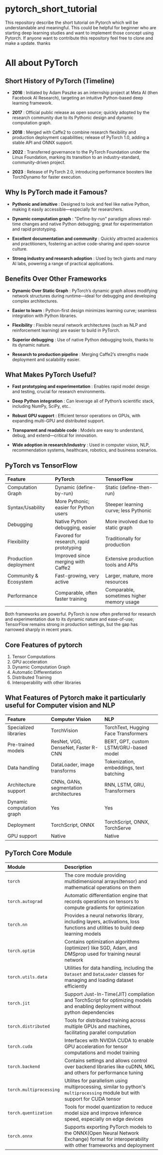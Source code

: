 # pytorch_short_tutorial
This repository describe the short tutorial on Pytorch which will be understandable and meaningful. This could be helpful for beginner who are starting deep learning studies and want to implement those concept using Pytorch. If anyone want to contribute this repository feel free to clone and make a update. thanks

# All about PyTorch

## Short History of PyTorch (Timeline)
* **2016** : Initiated by Adam Paszke as an internship project at Meta AI (then Facebook AI Research), targeting an intuitive Python-based deep learning framework.

* **2017** : Official public release as open source; quickly adopted by the research community due to its Pythonic design and dynamic computation graph.

* **2018** : Merged with Caffe2 to combine research flexibility and production deployment capabilities; release of PyTorch 1.0, adding a stable API and ONNX support.

* **2022** : Transferred governance to the PyTorch Foundation under the Linux Foundation, marking its transition to an industry-standard, community-driven project.

* **2023** : Release of PyTorch 2.0, introducing performance boosters like TorchDynamo for faster execution.

## Why Is PyTorch made it Famous?
* **Pythonic and intuitive** : Designed to look and feel like native Python, making it easily accessible—especially for researchers.

* **Dynamic computation graph** : "Define-by-run" paradigm allows real-time changes and native Python debugging; great for experimentation and rapid prototyping.

* **Excellent documentation and community** : Quickly attracted academics and practitioners, fostering an active code-sharing and open-source culture.

* **Strong industry and research adoption** : Used by tech giants and many AI labs, powering a range of practical applications.

## Benefits Over Other Frameworks
* **Dynamic Over Static Graph** : PyTorch’s dynamic graph allows modifying network structures during runtime—ideal for debugging and developing complex architectures.

* **Easier to learn** : Python-first design minimizes learning curve; seamless integration with Python libraries.

* **Flexibility** : Flexible neural network architectures (such as NLP and reinforcement learning) are easier to build in PyTorch.

* **Superior debugging** : Use of native Python debugging tools, thanks to its dynamic nature.

* **Research to production pipeline** : Merging Caffe2’s strengths made deployment and scalability easier.

## What Makes PyTorch Useful?
* **Fast prototyping and experimentation** : Enables rapid model design and testing, crucial for research environments.

* **Deep Python integration** : Can leverage all of Python’s scientific stack, including NumPy, SciPy, etc..

* **Robust GPU support** : Efficient tensor operations on GPUs, with expanding multi-GPU and distributed support.

* **Transparent and readable code** : Models are easy to understand, debug, and extend—critical for innovation.

* **Wide adoption in research/industry** : Used in computer vision, NLP, recommendation systems, healthcare, robotics, and business scenarios.

## PyTorch vs TensorFlow
| Feature | PyTorch | TensorFlow | 
|:--------|:---------|:------------|
| Computation Graph | Dynamic (define-by-run)| Static (define-then-run)| 
| Syntax/Usability	| More Pythonic; easier for Python users| Steeper learning curve; less Pythonic |
| Debugging	| Native Python debugging, easier| More involved due to static graph |
| Flexibility	| Favored for research, rapid prototyping	| Traditionally for production|
| Production deployment	| Improved since merging with Caffe2| Extensive production tools and APIs| 
| Community & Ecosystem	| Fast-growing, very active	| Larger, mature, more resources| 
| Performance	| Comparable, often faster training	| Comparable, sometimes higher memory usage| 

Both frameworks are powerful. PyTorch is now often preferred for research and experimentation due to its dynamic nature and ease-of-use; TensorFlow remains strong in production settings, but the gap has narrowed sharply in recent years.

## Core Features of pytorch
1. Tensor Computations
2. GPU acceleration
3. Dynamic Computation Graph
4. Automatic Differentiation
5. Distributed Training
6. Interoperability with other libraries

## What Features of Pytorch make it particularly useful for Computer vision and NLP

|Feature|Computer Vision | NLP |
|:------|:---------------|:----|
|Specialized libraries |TorchVision | TorchText, Hugging Face Transformers|
|Pre-trained models| ResNet, VGG, DenseNet, Faster R-CNN | BERT, GPT, custom LSTM/GRU-based model|
|Data handling | DataLoader, image transforms | Tokenization, embeddings, text batching |
| Architecture support | CNNs, GANs, segmentation architectures | RNN, LSTM, GRU, Transformers| 
| Dynamic computation graph | Yes |Yes|
| Deployment | TorchScript, ONNX |TorchScript, ONNX, TorchServe | 
| GPU support | Native | Native |


## PyTorch Core Module

|Module| Description|
|:-----|:-----------|
|```torch```| The core module providing multidimensional arrays(tensor) and mathematical operations on them|
|```torch.autograd```| Automatic differentiation engine that records operations on tensors to compute gradients for optimization|
|```torch.nn``` | Provides a neural networks library, including layers, activations, loss functions and utilities to build deep learning models|
|```torch.optim```| Contains optimization algorithms (optimizer) like SGD, Adam, and DMSprop used for training neural network|
|```torch.utils.data```| Utilities for data handling, including the ```Dataset``` and ```DataLoader``` classes for managing and loading dataset efficiently|
|```torch.jit```| Support Just-In-Time(JIT) compilation and TorchScript for optimizing models and enabling deployment without python dependencies|
|```torch.distributed```| Tools for distributed training across multiple GPUs and machines, facilitating parallel computation|
|```torch.cuda```| Interfaces with NVIDIA CUDA to enable GPU acceleration for tensor computations and model training|
|```torch.backend```| Contains settings and allows control over backend libraries like cuDNN, MKL and others for performance tuning |
|```torch.multiprocessing```| Utilites for parallelism using multiprocessing, similar to python's ```multiprocessing``` module but with support for CUDA tensor|
|```torch.quentization```| Tools for model quantization to reduce model size and improve inference speed, especially on edge devices |
|```torch.onnx```| Supports exporting PyTorch models to the ONNX(Open Neural Network Exchange) format for interoperability with other frameworks and deployment|
